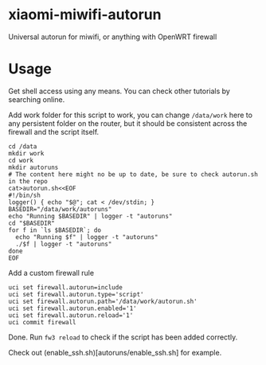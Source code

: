 # xiaomi-miwifi-autorun
Universal autorun for miwifi, or anything with OpenWRT firewall

# Usage
Get shell access using any means. You can check other tutorials by searching online.

Add work folder for this script to work, you can change `/data/work` here to any persistent folder on the router, but it should be consistent across the firewall and the script itself.
```shell
cd /data
mkdir work
cd work
mkdir autoruns
# The content here might no be up to date, be sure to check autorun.sh in the repo
cat>autorun.sh<<EOF
#!/bin/sh
logger() { echo "$@"; cat < /dev/stdin; }
BASEDIR="/data/work/autoruns"
echo "Running $BASEDIR" | logger -t "autoruns"
cd "$BASEDIR"
for f in `ls $BASEDIR`; do
  echo "Running $f" | logger -t "autoruns"
  ./$f | logger -t "autoruns"
done
EOF
```

Add a custom firewall rule
```shell
uci set firewall.autorun=include
uci set firewall.autorun.type='script'
uci set firewall.autorun.path='/data/work/autorun.sh'
uci set firewall.autorun.enabled='1'
uci set firewall.autorun.reload='1'
uci commit firewall
```

Done. Run `fw3 reload` to check if the script has been added correctly.

Check out (enable_ssh.sh)[autoruns/enable_ssh.sh] for example.
